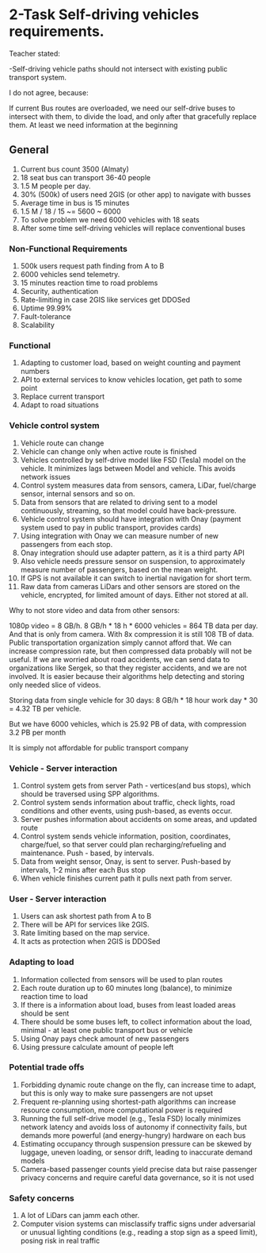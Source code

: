 # 2-Task Self-driving vehicles requirements.
Teacher stated:

-Self-driving vehicle paths should not intersect with existing public transport system.

I do not agree, because:

If current Bus routes are overloaded, we need our self-drive buses to intersect with them, to divide the load, and only after that gracefully replace them. At least we need information at the beginning 

## General

1. Current bus count 3500 (Almaty)
2. 18 seat bus can transport 36-40 people
3. 1.5 M people per day.
4. 30% (500k) of users need 2GIS (or other app) to navigate with busses
5. Average time in bus is 15 minutes
6. 1.5 M / 18 / 15 ~= 5600 ~ 6000
7. To solve problem we need 6000 vehicles with 18 seats 
8. After some time self-driving vehicles will replace conventional buses

### Non-Functional Requirements

1. 500k users request path finding from A to B
2. 6000 vehicles send telemetry.
3. 15 minutes reaction time to road problems
4. Security, authentication
5. Rate-limiting in case 2GIS like services get DDOSed 
6. Uptime 99.99%
7. Fault-tolerance
8. Scalability

### Functional

1. Adapting to customer load, based on weight counting and payment numbers
2. API to external services to know vehicles location, get path to some point
3. Replace current transport
4. Adapt to road situations

### Vehicle control system

1. Vehicle route can change
2. Vehicle can change only when active route is finished
3. Vehicles controlled by self-drive model like FSD (Tesla) model on the vehicle. It minimizes lags between Model and vehicle. This avoids network issues
4. Control system measures data from sensors, camera, LiDar, fuel/charge sensor, internal sensors and so on.
5. Data from sensors that are related to driving sent to a model continuously, streaming, so that model could have back-pressure.
6. Vehicle control system should have integration with Onay (payment system used to pay in public transport, provides cards)
7. Using integration with Onay we can measure number of new passengers from each stop.
8. Onay integration should use adapter pattern, as it is a third party API
9. Also vehicle needs pressure sensor on suspension, to approximately measure number of passengers, based on the mean weight.
10. If GPS is not available it can switch to inertial navigation for short term.
11. Raw data from cameras LiDars and other sensors are stored on the vehicle, encrypted, for limited amount of days. Either not stored at all.

Why to not store video and data from other sensors:

1080p video = 8 GB/h. 8 GB/h * 18 h * 6000 vehicles = 864 TB data per day. And that is only from camera. With 8x compression it is still 108 TB of data. Public transportation organization simply cannot afford that. We can increase compression rate, but then compressed data probably will not be useful. If we are worried about road accidents, we can send data to organizations like Sergek, so that they register accidents, and we are not involved. It is easier because their algorithms help detecting and storing only needed slice of videos.

Storing data from single vehicle for 30 days: 8 GB/h *  18 hour work day * 30 = 4.32 TB per vehicle.

But we have 6000 vehicles, which is 25.92 PB of data, with compression 3.2 PB per month

It is simply not affordable for public transport company

### Vehicle - Server interaction

1. Control system gets from server Path - vertices(and bus stops), which should be traversed using SPP algorithms.
2. Control system sends information about traffic, check lights, road conditions and other events, using push-based, as events occur.
3. Server pushes information about accidents on some areas, and updated route
4. Control system sends vehicle information, position, coordinates, charge/fuel, so that server could plan recharging/refueling and maintenance. Push - based, by intervals.
5. Data from weight sensor, Onay, is sent to server. Push-based by intervals, 1-2 mins after each Bus stop
6. When vehicle finishes current path it pulls next path from server.

### User - Server interaction

1. Users can ask shortest path from A to B
2. There will be API for services like 2GIS.
3. Rate limiting based on the map service.
4. It acts as protection when 2GIS is DDOSed 

### Adapting to load

1. Information collected from sensors will be used to plan routes
2. Each route duration up to 60 minutes long (balance), to minimize reaction time to load
3. If there is a information about load, buses from least loaded areas should be sent
4. There should be some buses left, to collect information about the load, minimal - at least one public transport bus or vehicle
5. Using Onay pays check amount of new passengers
6. Using pressure calculate amount of people left 

### Potential trade offs

1. Forbidding dynamic route change on the fly, can increase time to adapt, but this is only way to make sure passengers are not upset
2. Frequent re-planning using shortest-path algorithms can increase resource consumption, more computational power is required
3. Running the full self-drive model (e.g., Tesla FSD) locally minimizes network latency and avoids loss of autonomy if connectivity fails, but demands more powerful (and energy-hungry) hardware on each bus
4. Estimating occupancy through suspension pressure can be skewed by luggage, uneven loading, or sensor drift, leading to inaccurate demand models
5. Camera-based passenger counts yield precise data but raise passenger privacy concerns and require careful data governance, so it is not used

### Safety concerns

1. A lot of LiDars can jamm each other.
2. Computer vision systems can misclassify traffic signs under adversarial or unusual lighting conditions (e.g., reading a stop sign as a speed limit), posing risk in real traffic